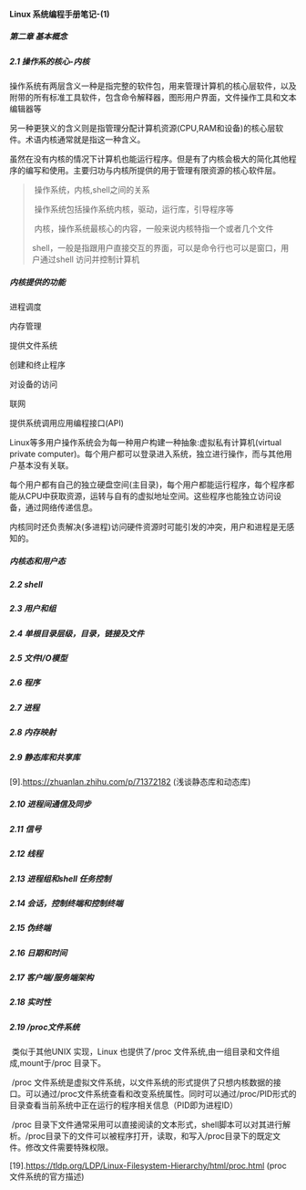 #### Linux 系统编程手册笔记-(1)



##### 第二章 基本概念

##### 2.1 操作系的核心-内核

​	操作系统有两层含义一种是指完整的软件包，用来管理计算机的核心层软件，以及附带的所有标准工具软件，包含命令解释器，图形用户界面，文件操作工具和文本编辑器等

​	另一种更狭义的含义则是指管理分配计算机资源(CPU,RAM和设备)的核心层软件。术语内核通常就是指这一种含义。

​	虽然在没有内核的情况下计算机也能运行程序。但是有了内核会极大的简化其他程序的编写和使用。主要归功与内核所提供的用于管理有限资源的核心软件层。

> ​	操作系统，内核,shell之间的关系
>
> ​		操作系统包括操作系统内核，驱动，运行库，引导程序等
>
> ​		内核，操作系统最核心的内容，一般来说内核特指一个或者几个文件
>
> ​		shell，一般是指跟用户直接交互的界面，可以是命令行也可以是窗口，用户通过shell 访问并控制计算机

##### 内核提供的功能

进程调度

内存管理

提供文件系统

创建和终止程序

对设备的访问

联网

提供系统调用应用编程接口(API)



Linux等多用户操作系统会为每一种用户构建一种抽象:虚拟私有计算机(virtual private computer)。每个用户都可以登录进入系统，独立进行操作，而与其他用户基本没有关联。

每个用户都有自己的独立硬盘空间(主目录)，每个用户都能运行程序，每个程序都能从CPU中获取资源，运转与自有的虚拟地址空间。这些程序也能独立访问设备，通过网络传递信息。

内核同时还负责解决(多进程)访问硬件资源时可能引发的冲突，用户和进程是无感知的。



##### 内核态和用户态







##### 2.2 shell

##### 2.3 用户和组

##### 2.4 单根目录层级，目录，链接及文件

##### 2.5 文件I/O模型

##### 2.6 程序

##### 2.7 进程

##### 2.8 内存映射

##### 2.9 静态库和共享库

[9].https://zhuanlan.zhihu.com/p/71372182 (浅谈静态库和动态库)

##### 2.10 进程间通信及同步

##### 2.11 信号

##### 2.12 线程

##### 2.13 进程组和shell 任务控制

##### 2.14 会话，控制终端和控制终端

##### 2.15 伪终端

##### 2.16 日期和时间

##### 2.17 客户端/服务端架构

##### 2.18 实时性

##### 2.19 /proc文件系统

​	类似于其他UNIX 实现，Linux 也提供了/proc 文件系统,由一组目录和文件组成,mount于/proc 目录下。

​	/proc 文件系统是虚拟文件系统，以文件系统的形式提供了只想内核数据的接口。可以通过/proc文件系统查看和改变系统属性。同时可以通过/proc/PID形式的目录查看当前系统中正在运行的程序相关信息（PID即为进程ID）

​	/proc 目录下文件通常采用可以直接阅读的文本形式，shell脚本可以对其进行解析。/proc目录下的文件可以被程序打开，读取，和写入/proc目录下的既定文件。修改文件需要特殊权限。



[19].https://tldp.org/LDP/Linux-Filesystem-Hierarchy/html/proc.html (proc 文件系统的官方描述)